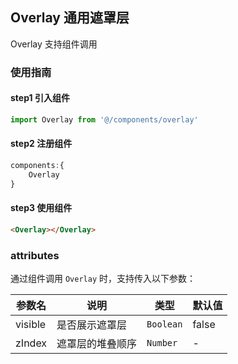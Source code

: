 ## Overlay 通用遮罩层
Overlay 支持组件调用

### 使用指南

#### step1 引入组件
```js
import Overlay from '@/components/overlay'
```
#### step2 注册组件
```js
components:{
    Overlay
}
```
#### step3 使用组件
```html
<Overlay></Overlay>
```

### attributes

通过组件调用 `Overlay` 时，支持传入以下参数：

| 参数名 | 说明 | 类型 | 默认值 |
|------|------|------|------|
| visible | 是否展示遮罩层 | `Boolean` | false |
| zIndex | 遮罩层的堆叠顺序 | `Number` | - |

